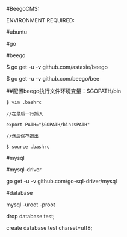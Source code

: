 #BeegoCMS:

ENVIRONMENT REQUIRED:

#ubuntu

#go

#beego

$ go get -u -v github.com/astaxie/beego

$ go get -u -v github.com/beego/bee

##配置beego执行文件环境变量：$GOPATH/bin

	$ vim .bashrc
  
	//在最后一行插入
  
	export PATH="$GOPATH/bin:$PATH"
  
	//然后保存退出
  
	$ source .bashrc
  
#mysql

#mysql-driver

go get -u -v github.com/go-sql-driver/mysql

#database

mysql -uroot -proot

drop database test;

create database test charset=utf8;
